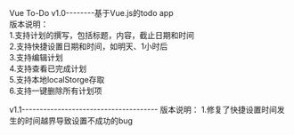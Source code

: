Vue To-Do v1.0--------基于Vue.js的todo app  
版本说明：   
    1.支持计划的撰写，包括标题，内容，截止日期和时间  
    2.支持快捷设置日期和时间，如明天、1小时后  
    3.支持编辑计划   
    4.支持查看已完成计划  
    5.支持本地localStorge存取  
    6.支持一键删除所有计划项  
    
v1.1--------------------------------------
版本说明：
    1.修复了快捷设置时间发生的时间越界导致设置不成功的bug
   

